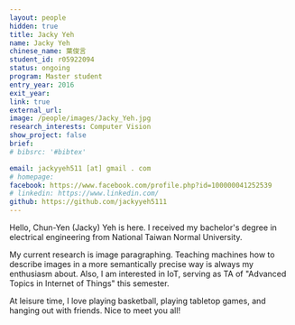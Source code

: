 ```yaml
---
layout: people
hidden: true
title: Jacky Yeh
name: Jacky Yeh
chinese_name: 葉俊言
student_id: r05922094
status: ongoing
program: Master student
entry_year: 2016
exit_year: 
link: true
external_url:
image: /people/images/Jacky_Yeh.jpg
research_interests: Computer Vision
show_project: false
brief:
# bibsrc: '#bibtex'

email: jackyyeh511 [at] gmail . com
# homepage: 
facebook: https://www.facebook.com/profile.php?id=100000041252539
# linkedin: https://www.linkedin.com/
github: https://github.com/jackyyeh5111
---
```


Hello, Chun-Yen (Jacky) Yeh is here. I received my bachelor's degree in electrical engineering from National Taiwan Normal University. 

My current research is image paragraphing. Teaching machines how to describe images in a more semantically precise way is always my enthusiasm about. Also, I am interested in IoT, serving as TA of "Advanced Topics in Internet of Things" this semester.

At leisure time, I love playing basketball, playing tabletop games, and hanging out with friends. 
Nice to meet you all!
